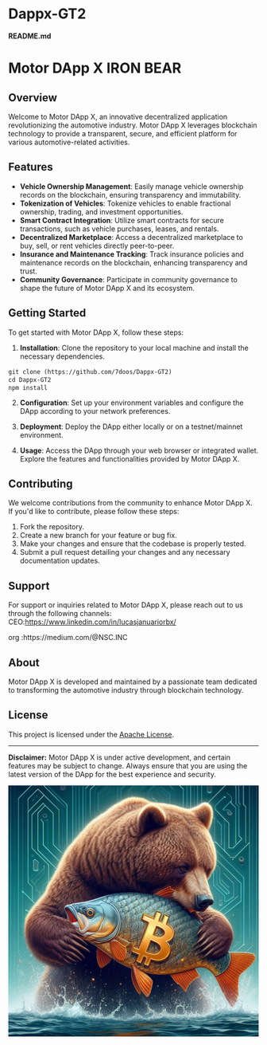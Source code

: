 # Dappx-GT2
**README.md**

# Motor DApp X IRON BEAR

## Overview

Welcome to Motor DApp X, an innovative decentralized application revolutionizing the automotive industry. Motor DApp X leverages blockchain technology to provide a transparent, secure, and efficient platform for various automotive-related activities.

## Features

- **Vehicle Ownership Management**: Easily manage vehicle ownership records on the blockchain, ensuring transparency and immutability.
- **Tokenization of Vehicles**: Tokenize vehicles to enable fractional ownership, trading, and investment opportunities.
- **Smart Contract Integration**: Utilize smart contracts for secure transactions, such as vehicle purchases, leases, and rentals.
- **Decentralized Marketplace**: Access a decentralized marketplace to buy, sell, or rent vehicles directly peer-to-peer.
- **Insurance and Maintenance Tracking**: Track insurance policies and maintenance records on the blockchain, enhancing transparency and trust.
- **Community Governance**: Participate in community governance to shape the future of Motor DApp X and its ecosystem.

## Getting Started

To get started with Motor DApp X, follow these steps:

1. **Installation**: Clone the repository to your local machine and install the necessary dependencies.

```
git clone (https://github.com/7doos/Dappx-GT2)
cd Dappx-GT2
npm install
```

2. **Configuration**: Set up your environment variables and configure the DApp according to your network preferences.

3. **Deployment**: Deploy the DApp either locally or on a testnet/mainnet environment.

4. **Usage**: Access the DApp through your web browser or integrated wallet. Explore the features and functionalities provided by Motor DApp X.

## Contributing

We welcome contributions from the community to enhance Motor DApp X. If you'd like to contribute, please follow these steps:

1. Fork the repository.
2. Create a new branch for your feature or bug fix.
3. Make your changes and ensure that the codebase is properly tested.
4. Submit a pull request detailing your changes and any necessary documentation updates.

## Support

For support or inquiries related to Motor DApp X, please reach out to us through the following channels:
CEO:https://www.linkedin.com/in/lucasjanuariorbx/
<p>
  
</p>
org :https://medium.com/@NSC.INC


## About

Motor DApp X is developed and maintained by a passionate team dedicated to transforming the automotive industry through blockchain technology.

## License

This project is licensed under the [Apache License](LICENSE).


---

**Disclaimer:** Motor DApp X is under active development, and certain features may be subject to change. Always ensure that you are using the latest version of the DApp for the best experience and security.



<P>
  <P>
    
  </P>
</P>
<img src="a.jpeg">

